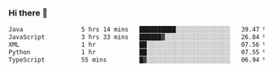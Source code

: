 ### Hi there 👋

<!--START_SECTION:waka-->

```txt
Java                5 hrs 14 mins   ██████████░░░░░░░░░░░░░░░   39.47 %
JavaScript          3 hrs 33 mins   ██████▓░░░░░░░░░░░░░░░░░░   26.84 %
XML                 1 hr            ██░░░░░░░░░░░░░░░░░░░░░░░   07.56 %
Python              1 hr            ██░░░░░░░░░░░░░░░░░░░░░░░   07.55 %
TypeScript          55 mins         █▓░░░░░░░░░░░░░░░░░░░░░░░   06.94 %
```

<!--END_SECTION:waka-->


<!--
**AnkelMauCastillo/AnkelMauCastillo** is a ✨ _special_ ✨ repository because its `README.md` (this file) appears on your GitHub profile.

Here are some ideas to get you started:

- 🔭 I’m currently working on ...
- 🌱 I’m currently learning ...
- 👯 I’m looking to collaborate on ...
- 🤔 I’m looking for help with ...
- 💬 Ask me about ...
- 📫 How to reach me: ...
- 😄 Pronouns: ...
- ⚡ Fun fact: ...
-->

